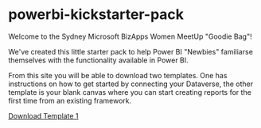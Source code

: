 # powerbi-kickstarter-pack

Welcome to the Sydney Microsoft BizApps Women MeetUp "Goodie Bag"!

We've created this little starter pack to help Power BI "Newbies" familiarse themselves with the functionality available in Power BI.

From this site you will be able to download two templates. One has instructions on how to get started by connecting your Dataverse, the other template is your blank canvas where you can start creating reports for the first time from an existing framework.



<a id="raw-url" href="https://github.com/abbykong/powerbi-kickstarter-pack/raw/main/template1-import-mode-with-instructions.pbit">Download Template 1</a>
